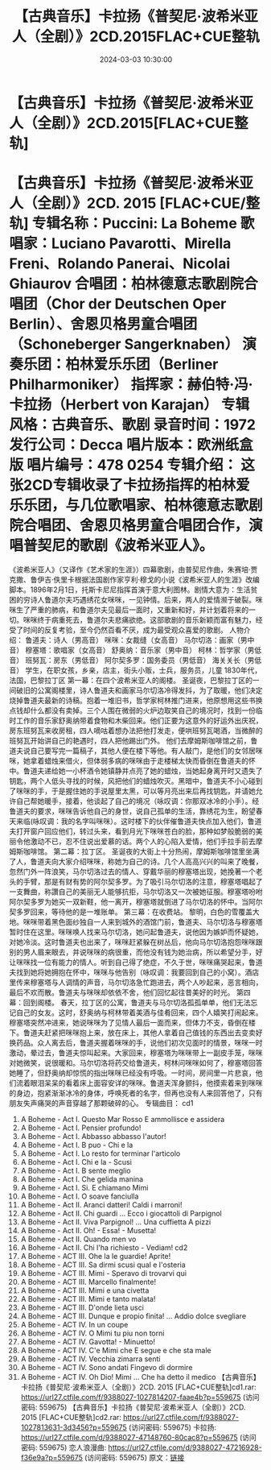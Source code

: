 ﻿---
title: 【古典音乐】卡拉扬《普契尼·波希米亚人（全剧）》2CD.2015FLAC+CUE整轨
date: 2024-03-03 10:30:00
categories: 古典音乐、新世纪、纯音雅乐
tags: 纯音雅乐
---
# 【古典音乐】卡拉扬《普契尼·波希米亚人（全剧）》2CD.2015[FLAC+CUE整轨]

【古典音乐】卡拉扬《普契尼·波希米亚人（全剧）》2CD. 2015
[FLAC+CUE/整轨]
专辑名称：Puccini: La Boheme
歌唱家：Luciano Pavarotti、Mirella Freni、Rolando Panerai、Nicolai
Ghiaurov
合唱团：柏林德意志歌剧院合唱团（Chor der Deutschen Oper
Berlin）、舍恩贝格男童合唱团（Schoneberger Sangerknaben）
演奏乐团：柏林爱乐乐团（Berliner Philharmoniker）
指挥家：赫伯特·冯·卡拉扬（Herbert von Karajan）
专辑风格：古典音乐、歌剧
录音时间：1972
发行公司：Decca
唱片版本：欧洲纸盒版
唱片编号：478 0254
专辑介绍：
这张2CD专辑收录了卡拉扬指挥的柏林爱乐乐团，与几位歌唱家、柏林德意志歌剧院合唱团、舍恩贝格男童合唱团合作，演唱普契尼的歌剧《波希米亚人》。
==========
《波希米亚人》（又译作《艺术家的生涯》）四幕歌剧，由普契尼作曲，朱赛培·贾克撒、鲁伊吉·佚里卡根据法国剧作家亨利·穆戈的小说《波希米亚人的生涯》改编脚本。1896年2月1日，托斯卡尼尼指挥首演于意大利图林。剧情大意为：生活贫困的穷诗人鲁道尔夫巧遇绣花女咪咪，一见钟情。后来，两人的爱情濒于破裂。咪咪生了严重的肺病，和鲁道尔夫见最后一面时，又重新和好，并计划着将来的一切。咪咪终于病重死去，鲁道尔夫悲痛欲绝。这部歌剧的音乐新颖而富有魅力，经受了时间的反复考验，至今仍然百看不厌，成为最受观众喜爱的歌剧。
人物介绍：
鲁道夫：诗人（男高音）
咪咪：女裁缝（女高音）
马尔切洛：画家（男中音）
穆塞塔：歌唱家（女高音）
舒奥纳：音乐家（男中音）
柯林：哲学家（男低音）
班努瓦：房东（男低音）
阿尔契多罗：国务委员（男低音）
海关关长（男低音）
学生，在职女孩，乡亲，店主，街头小贩，士兵，服务员，儿童
1830年代，法国，巴黎拉丁区
第一幕：在四个波希米亚人的阁楼。
圣诞夜，巴黎拉丁区的一间破旧的公寓阁楼里，诗人鲁道夫和画家马尔切洛冷得发抖，为了取暖，他们决定烧掉鲁道夫最新的诗稿。抱着一堆旧书，哲学家柯林推门进来，他原想用这些书换点钱却什么都没有卖掉。三个人围在微弱的火炉边取笑自己的境况时，找到一份临时工作的音乐家舒奥纳带着食物和木柴回来。他们正要为这意外的好运外出庆祝，房东班努瓦来收房租，四人嘀咕着想办法把他打发走，便哄班努瓦喝酒，当微醉的班努瓦开始讲自己的艳遇时，四人把他踢出门外。
他们去摩姆斯咖啡馆之前，鲁道夫说自己要写完一篇稿子，其他人便在楼下等他。有人敲门，是他们的女邻居咪咪，她拿着蜡烛来借火，但体弱多病的咪咪由于走楼梯太快而昏倒在鲁道夫的怀中。鲁道夫递给她一小杯酒令她镇静并点亮了她的蜡烛，当她起身离开时又遗失了钥匙，两个人低头寻找的时候，风把他们的蜡烛吹灭。黑暗中，鲁道夫不小心碰到了咪咪的手，于是握住她的手说屋里太黑，可以等月亮出来后再找钥匙，并请她允许自己帮她暖手，接着，他谈起了自己的境况（咏叹调：你那双冰冷的小手）。经鲁道夫的要求，咪咪告诉他自己的身世，说自己孤单的生活，靠绣花为生，盼望春天来临(咏叹调：我的名字叫咪咪）。这时楼下的伙伴催鲁道夫快点加入他们，鲁道夫打开窗户回应他们，转过头来，看到月光下咪咪苍白的脸，那种如梦般脆弱的美丽令他激动不已，忍不住说出爱慕的话。两个人的心陷入爱情，他们手拉手前去摩姆斯咖啡馆。
第二幕：拉丁区。
圣诞夜的大街上十分热闹，摩姆斯咖啡馆里坐满了人，鲁道夫向大家介绍咪咪，称她为自己的诗。几个人高高兴兴的叫来了晚餐，忽然门外一阵浪笑，马尔切洛过去的情人、穿戴华丽的穆塞塔出现，她挽著一个老头的手臂，那是有财有势的阿尔契多罗。为了吸引马尔切洛的注意，穆塞塔唱起了一支舞曲，称讚自己的美丽无人能够抗拒，马尔切洛又一次被她征服。穆塞塔吩咐阿尔契多罗为她买一双新鞋，他一离开，穆塞塔就倒进了马尔切洛的怀中。当阿尔契多罗回来，等待他的是一堆账单。
第三幕：在收费站。
黎明，白色的雪覆盖大地。咪咪带着黑色面纱独自一人来到城外的酒馆门前，鲁道夫、马尔切洛与穆塞塔暂时住在这里。咪咪唤人找来马尔切洛，她问起鲁道夫，说他因为嫉妒而怀疑她，对她冷淡。这时鲁道夫也出来了，咪咪赶紧躲在树丛后，他向马尔切洛抱怨咪咪跟别的男人眉来眼去，并说咪咪的病很重，而他没有钱为她治病，所以希望分手，好让咪咪找一位有能力的情人。听到自己得了绝症，不久于世，咪咪痛哭起来，鲁道夫找到她将她拥抱在怀中，咪咪与他告别（咏叹调：我要回到自己的小窝）。酒店里传来穆塞塔与人调情的声音，马尔切洛急忙跑进去，两个人吵起来，恶言相向，最后不欢而散。鲁道夫与咪咪却依依不舍，他们回忆起往昔美好的时光。
第四幕：回到阁楼。
春天，拉丁区的公寓，鲁道夫与马尔切洛孤孤单单，他们无法忘记自己的女友。这时，舒奥纳与柯林带着美酒与佳肴回来，四个人嬉笑打闹起来。穆塞塔突然冲进来，她说咪咪为了见情人最后一面而来，但体力不支，昏倒在楼下。鲁道夫赶紧把咪咪抱上来，放在床上，其他人拿着自己值钱的东西出去变卖好换药品。众人离去后，鲁道夫握着咪咪的手，说他们初次见面时的情景，咪咪一时激动，晕过去，鲁道夫惊叫起来。大家回来，穆塞塔为咪咪带上一副皮手笼，咪咪对她微笑，说很暖和。马尔切洛将药交给鲁道夫，柯林问咪咪如何了，穆塞塔回答她睡了，但舒奥纳却惊慌的指出咪咪已经没有呼吸。一时间，房间里一片悲哀，他们流着眼泪呆呆的看着床上面容安详的咪咪。鲁道夫浑身颤抖，他摸索着来到咪咪的身边，抱紧渐渐冰冷的身体，呼唤死者的名字，但再也没有人来回答他了，只有朋友失声痛哭的声音穿越了那颗破碎的心。
专辑曲目：
cd1
01. A Boheme - Act I. Questo Mar Rosso E ammollisce e
assidera
02. A Boheme - Act I. Pensier profundo!
03. A Boheme - Act I. Abbasso abbasso l'autor!
04. A Boheme - Act I. B puo - Chi e la
05. A Boheme - Act I. Lo resto for terminar l'articolo
06. A Boheme - Act I. Chi e la - Scusi
07. A Boheme - Act I. B sente meglio
08. A Boheme - Act I. Che gelida manina
09. A Boheme - Act I. Si. E chiamano Mimi
10. A Boheme - Act I. O soave fanciulla
11. A Boheme - Act II. Aranci datteri! Caldi i marroni!
12. A Boheme - Act II. Chi guardi ... Ecco i giocattoli di
Parpignol
13. A Boheme - Act II. Viva Parpignol! ... Una cuffietta A
pizzi
14. A Boheme - Act II. Oh! - Essa! - Musetta!
15. A Boheme - Act II. Quando men vo
16. A Boheme - Act II. Chi l'ha richiesto - Vediam!
cd2
01. A Boheme - ACT III. Ohe la le guardie! Aprite!
02. A Boheme - ACT III. Sa dirmi scusi qual e l'osteria
03. A Boheme - ACT III. Mimi - Speravo di trovarvi qui
04. A Boheme - ACT III. Marcello finalmente!
05. A Boheme - ACT III. Mimi e una civetta
06. A Boheme - ACT III. Mimi e tanto malata!
07. A Boheme - ACT III. D'onde lieta usci
08. A Boheme - ACT III. Dunque e propio finita! ... Addio dolce
svegliare
09. A Boheme - ACT IV. In un coupe
10. A Boheme - ACT IV. O Mimi tu piu non torni
11. A Boheme - ACT IV. Gavotta! - Minuetto!
12. A Boheme - ACT IV. C'e Mimi che E segue e che sta male
13. A Boheme - ACT IV. Vecchia zimarra senti
14. A Boheme - ACT IV. Sono andati Fingevo di dormire
15. A Boheme - ACT IV. Oh Dio! Mimi ... Che ha detto il
medico
【古典音乐】卡拉扬《普契尼·波希米亚人（全剧）》2CD. 2015 [FLAC+CUE整轨]cd1.rar: https://url27.ctfile.com/f/9388027-1027814207-faae4b?p=559675
(访问密码: 559675)
【古典音乐】卡拉扬《普契尼·波希米亚人（全剧）》2CD. 2015 [FLAC+CUE整轨]cd2.rar: https://url27.ctfile.com/f/9388027-1027813631-3d3456?p=559675
(访问密码: 559675)
卡拉扬: https://url27.ctfile.com/d/9388027-47148760-80cac8?p=559675
(访问密码: 559675)
恋人浪漫曲: https://url27.ctfile.com/d/9388027-47216928-f36e9a?p=559675
(访问密码: 559675)
原文：[链接](https://blog.sina.com.cn/s/blog_1647c7e76010314kb.html)